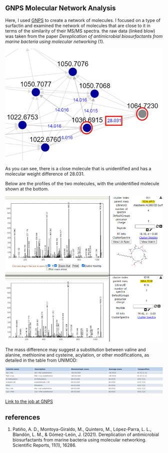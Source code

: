 ## GNPS Molecular Network Analysis

Here, I used [GNPS](https://gnps.ucsd.edu/ProteoSAFe/static/gnps-splash.jsp) to create a network of molecules. I focused on a type of surfactin and examined the network of molecules that are close to it in terms of the similarity of their MS/MS spectra. the raw data (linked blow) was taken from the paper *Dereplication of antimicrobial biosurfactants from marine bacteria using molecular networking* (1). 

![Network Image](../results/GNPS%20network.png)

As you can see, there is a close molecule that is unidentified and has a molecular weight difference of 28.031.

Below are the profiles of the two molecules, with the unidentified molecule shown at the bottom.

![Molecular Profiles](../results/GNPS%20profiles.png)

The mass difference may suggest a substitution between valine and alanine, methionine and cysteine, acylation, or other modifications, as detailed in the table from UNIMOD:

![UNIMOD Table](../results/GNPS%20UNIMOD.png)

[Link to the job at GNPS](https://gnps.ucsd.edu/ProteoSAFe/result.jsp?task=65fc168c2e01456d8a94a4ef086c4be0&view=group_by_compound)

## references 
1. Patiño, A. D., Montoya-Giraldo, M., Quintero, M., López-Parra, L. L., Blandón, L. M., & Gómez-León, J. (2021). Dereplication of antimicrobial biosurfactants from marine bacteria using molecular networking. Scientific Reports, 11(1), 16286.

